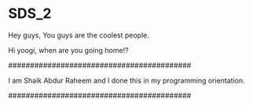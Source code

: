 # SDS_2
Hey guys, You guys are the coolest people.

Hi yoogi, when are you going home!?

##########################################

I am Shaik Abdur Raheem and I done this in my programming orientation.

##########################################
